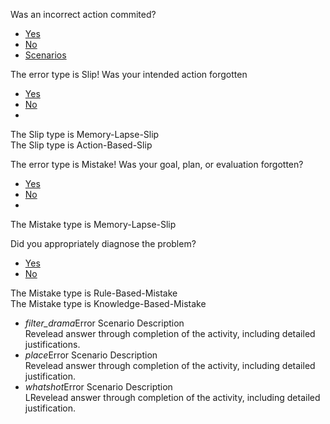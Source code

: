 <html>
    <head>  
      <title>The Materialize Tabs Example</title>  
      <meta name = "viewport" content = "width = device-width, initial-scale = 1">        
      <link rel = "stylesheet"  
         href = "https://fonts.googleapis.com/icon?family=Material+Icons">  
      <link rel = "stylesheet"   
         href = "https://cdnjs.cloudflare.com/ajax/libs/materialize/0.97.3/css/materialize.min.css">  
      <style>
          .tabs-fixed-width {
            width:100% !important;
          }
      </style>
        
   </head>
   <body> 
   <div class="container" id="M">
      <div id="card" class="card">
    <div class="card-content">
      <p>Was an incorrect action commited?</p>
    </div>
    <div class="card-tabs">
      <ul class="tabs tabs-fixed-width">
        <li class="tab"><a class="no-autoinit" href="#test4">Yes</a></li>
        <li class="tab"><a href="#test5">No</a></li>
        <li class="tab"><a class="active" href="#test6">Scenarios</a></li>
      </ul>
    </div>
    <div class="card-content grey lighten-4">
     <div id="test4">
        <div class="card">
          <div class="card-content">
            <p>The error type is Slip! Was your intended action forgotten</p>
          </div>
          <div class="card-tabs">
            <ul class="tabs tabs-fixed-width">
              <li class="tab"><a href="#test7">Yes</a></li>
              <li class="tab"><a href="#test8">No</a></li>
              <li class="tab"><a class="active" style= href="#test8" style="color:white;"> </a></li>
            </ul>
          </div>
          <div class="card-content grey lighten-4">
            <div id="test7">The Slip type is Memory-Lapse-Slip</div>
            <div id="test8">The Slip type is Action-Based-Slip</div>
          </div>
        </div>
      </div>
      <div id="test5">
        <div class="card">
          <div class="card-content">
            <p>The error type is Mistake! Was your goal, plan, or evaluation forgotten?</p>
          </div>
          <div class="card-tabs">
            <ul class="tabs tabs-fixed-width">
              <li class="tab"><a href="#test10">Yes</a></li>
              <li class="tab"><a href="#test11">No</a></li>
              <li class="tab"><a class="active" style= href="#test8" style="color:white;"> </a></li>
            </ul>
          </div>
          <div class="card-content grey lighten-4">
            <div id="test10">The Mistake type is Memory-Lapse-Slip</div>
            <div id="test11">
              <div class="card">
                <div class="card-content">
                  <p>Did you appropriately diagnose the problem?</p>
                </div>
                <div class="card-tabs">
                  <ul class="tabs tabs-fixed-width">
                    <li class="tab"><a href="#test12">Yes</a></li>
                    <li class="tab"><a href="#test13">No</a></li>
                  </ul>
                </div>
                <div class="card-content grey lighten-4">
                  <div id="test12">The Mistake type is Rule-Based-Mistake</div>
                  <div id="test13">The Mistake type is Knowledge-Based-Mistake</div>
                </div>
              </div>
            </div>
          </div>
        </div>
    </div>
    <div id="test6">
    <ul class="collapsible">
    <li>
      <div class="collapsible-header"><i class="material-icons">filter_drama</i>Error Scenario Description</div>
      <div class="collapsible-body"><span>Revelead answer through completion of the activity, including detailed justifications.</span></div>
    </li>
    <li>
      <div class="collapsible-header"><i class="material-icons">place</i>Error Scenario Description</div>
      <div class="collapsible-body"><span>Revelead answer through completion of the activity, including detailed justification.</span></div>
    </li>
    <li>
      <div class="collapsible-header"><i class="material-icons">whatshot</i>Error Scenario Description</div>
      <div class="collapsible-body"><span>LRevelead answer through completion of the activity, including detailed justification.</span></div>
    </li>
  </ul>
  </div>
</div>



  <script type = "text/javascript" src = "https://code.jquery.com/jquery-2.1.1.min.js"></script>           
  <script src = "https://cdnjs.cloudflare.com/ajax/libs/materialize/0.97.3/js/materialize.min.js"></script> 
  <script>
    //var instance = M.Tabs.init(, onShow);
    //init materialize tab
     //var elem = $('.tab')
     //var options = {onShow}
     //var instance = M.Tab.init(elem, options);
     var instance = M.Tabs.init(el, options);



    document.addEventListener('DOMContentLoaded', function() {
    var elems = document.querySelectorAll('.collapsible');
    var instances = M.Collapsible.init(elems, options);
  });
     

  </script>

  </body>
</html>

